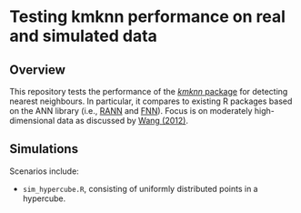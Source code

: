 # Testing kmknn performance on real and simulated data

## Overview

This repository tests the performance of the [_kmknn_ package](https://github.com/LTLA/kmknn) for detecting nearest neighbours.
In particular, it compares to existing R packages based on the ANN library (i.e., [RANN](https://cran.r-project.org/web/packages/RANN/index.html) and [FNN](https://cran.r-project.org/web/packages/FNN/index.html)). 
Focus is on moderately high-dimensional data as discussed by [Wang (2012)](https://dx.doi.org/10.1016/j.patcog.2010.01.003).

## Simulations 

Scenarios include:

- `sim_hypercube.R`, consisting of uniformly distributed points in a hypercube.
